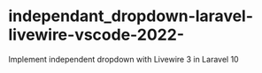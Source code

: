 # independant_dropdown-laravel-livewire-vscode-2022-
Implement independent dropdown with Livewire 3 in Laravel 10
